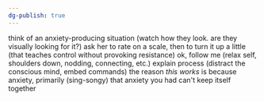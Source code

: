 ```yaml
---
dg-publish: true
---
```


think of an anxiety-producing situation (watch how they look. are they visually looking for it?)
ask her to rate on a scale, then to turn it up a little (that teaches control without provoking resistance)
ok, follow me (relax self, shoulders down, nodding, connecting, etc.)
explain process (distract the conscious mind, embed commands)
the reason *this works* is because anxiety, primarily (sing-songy)
that anxiety you had can't keep itself together